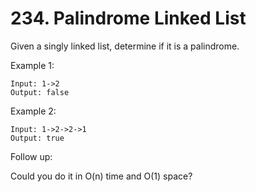 # 234. Palindrome Linked List

Given a singly linked list, determine if it is a palindrome.

Example 1:

```text
Input: 1->2
Output: false
```

Example 2:

```text
Input: 1->2->2->1
Output: true
```

Follow up:

Could you do it in O(n) time and O(1) space?
